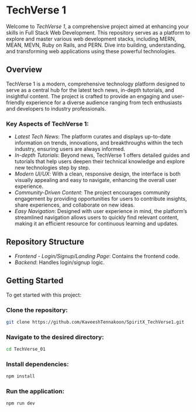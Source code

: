 # TechVerse 1

Welcome to *TechVerse 1*, a comprehensive project aimed at enhancing your skills in Full Stack Web Development. This repository serves as a platform to explore and master various web development stacks, including MERN, MEAN, MEVN, Ruby on Rails, and PERN. Dive into building, understanding, and transforming web applications using these powerful technologies.

## Overview

TechVerse 1 is a modern, comprehensive technology platform designed to serve as a central hub for the latest tech news, in-depth tutorials, and insightful content. The project is crafted to provide an engaging and user-friendly experience for a diverse audience ranging from tech enthusiasts and developers to industry professionals.

### Key Aspects of TechVerse 1:

- *Latest Tech News*: The platform curates and displays up-to-date information on trends, innovations, and breakthroughs within the tech industry, ensuring users are always informed.
- *In-depth Tutorials*: Beyond news, TechVerse 1 offers detailed guides and tutorials that help users deepen their technical knowledge and explore new technologies step by step.
- *Modern UI/UX*: With a clean, responsive design, the interface is both visually appealing and easy to navigate, enhancing the overall user experience.
- *Community-Driven Content*: The project encourages community engagement by providing opportunities for users to contribute insights, share experiences, and collaborate on new ideas.
- *Easy Navigation*: Designed with user experience in mind, the platform’s streamlined navigation allows users to quickly find relevant content, making it an efficient resource for continuous learning and updates.

## Repository Structure

- *Frontend - Login/Signup/Landing Page*: Contains the frontend code.
- *Backend*: Handles login/signup logic.

## Getting Started

To get started with this project:

### Clone the repository:

```bash
git clone https://github.com/KaveeshTennakoon/SpiritX_TechVerse1.git
```

### Navigate to the desired directory:

```bash
cd TechVerse_01
```


### Install dependencies:

```bash
npm install
```


### Run the application:

```bash
npm run dev
```
